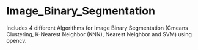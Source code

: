 # Image_Binary_Segmentation
Includes 4 different Algorithms for Image Binary Segmentation (Cmeans Clustering, K-Nearest Neighbor (KNN), Nearest Neighbor and SVM) using opencv. 

